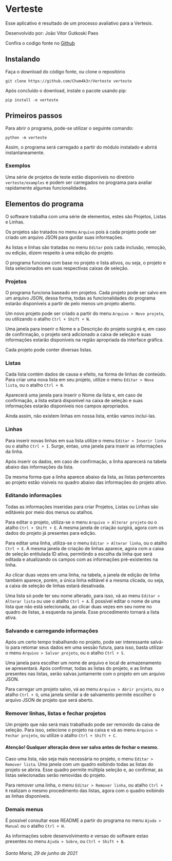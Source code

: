 # Verteste

Esse aplicativo é resultado de um processo avaliativo para a Vertesis.

Desenvolvido por: João Vitor Gutkoski Paes

Confira o codigo fonte no [Github](https://github.com/Chum4k3r/Verteste)


## Instalando

Faça o download do código fonte, ou clone o repositório

```
git clone https://github.com/Chum4k3r/Verteste verteste
```

Após concluído o download, instale o pacote usando pip:

```
pip install -e verteste
```


## Primeiros passos

Para abrir o programa, pode-se utilizar o seguinte comando:

```
python -m verteste
```

Assim, o programa será carregado a partir do módulo instalado e abrirá instantaneamente.

### Exemplos

Uma série de projetos de teste estão disponíveis no diretório `verteste/examples` e podem ser carregados no programa
para avaliar rapidamente algumas funcionalidades.


## Elementos do programa

O software trabalha com uma série de elementos, estes são Projetos, Listas e Linhas.

Os projetos são tratados no menu `Arquivo` pois à cada projeto pode ser criado um arquivo JSON para gurdar suas informações.

As listas e linhas são tratadas no menu `Editar` pois cada inclusão, remoção, ou edição, dizem respeito à uma edição do projeto.

O programa funciona com base no projeto e lista ativos, ou seja, o projeto e lista selecionados em suas respectivas caixas de seleção.


### Projetos

O programa funciona baseado em projetos. Cada projeto pode ser salvo em um arquivo JSON,
dessa forma, todas as funcionalidades do programa estarão disponíveis a partir de pelo menos um projeto aberto.

Um novo projeto pode ser criado a partir do menu `Arquivo > Novo projeto`, ou utilizando o atalho `Ctrl + Shift + N`.

Uma janela para inserir o Nome e a Descrição do projeto surgirá e, em caso de confirmação,
o projeto será adicionado a caixa de seleção e suas informações estarão disponíveis na região apropriada da interface gráfica.

Cada projeto pode conter diversas listas.


### Listas

Cada lista contém dados de causa e efeito, na forma de linhas de conteúdo.
Para criar uma nova lista em seu projeto, utilize o menu `Editar > Nova lista`, ou o atalho `Ctrl + N`.

Aparecerá uma janela para inserir o Nome da lista e, em caso de confirmação, a lista estará disponível na caixa de seleção
e suas informações estarão disponíveis nos campos apropriados.

Ainda assim, não existem linhas em nossa lista, então vamos incluí-las.


### Linhas

Para inserir novas linhas em sua lista utilize o menu `Editar > Inserir linha` ou o atalho `Ctrl + I`.
Surge, entao, uma janela para inserir as informações da linha.

Após inserir os dados, em caso de confirmação, a linha aparecerá na tabela abaixo das informações da lista.

Da mesma forma que a linha aparece abaixo da lista, as listas pertencentes ao projeto estão visíveis
no quadro abaixo das informações do projeto ativo.


### Editando informações

Todas as informações inseridas para criar Projetos, Listas ou Linhas são editáveis por meio dos menus ou atalhos.

Para editar o projeto, utiliza-se o menu `Arquivo > Alterar projeto` ou o atalho `Ctrl + Shift + E`. A mesma janela de criação
surgirá, agora com os dados do projeto já presentes para edição.

Para editar uma linha, utiliza-se o menu `Editar > Alterar linha`, ou o atalho `Ctrl + E`. A mesma janela de criação de linhas aparece,
agora com a caixa de seleção entitulada ID ativa, permitindo a escolha da linha que será editada e atualizando os campos
com as informações pré-existentes na linha.

Ao clicar duas vezes em uma linha, na tabela, a janela de edição de linha também aparece, porém, a única linha editável é a mesma clicada,
ou seja, a caixa de seleção de linhas estará desativada.

Uma lista só pode ter seu nome alterado, para isso, vá ao menu `Editar > Alterar lista` ou use o atalho `Ctrl + A`.
É possível editar o nome de uma lista que não está selecionada, ao clicar duas vezes em seu nome no quadro de listas, à esquerda na janela.
Esse procedimento tornará a lista ativa.


### Salvando e carregando informações

Após um certo tempo trabalhando no projeto, pode ser interessante salvá-lo para retomar seus dados em uma sessão futura, para isso,
basta utilizar o menu `Arquivo > Salvar projeto`, ou o atalho `Ctrl + S`.

Uma janela para escolher um nome de arquivo e local de armazenamento se apresentará. Após confirmar, todas as listas do projeto,
e as linhas presentes nas listas, serão salvas juntamente com o projeto em um arquivo JSON.

Para carregar um projeto salvo, vá ao menu `Arquivo > Abrir projeto`, ou o atalho `Ctrl + O`, uma janela similar a de salvamento
permite escolher o arquivo JSON de projeto que será aberto.


### Remover linhas, listas e fechar projetos

Um projeto que não será mais trabalhado pode ser removido da caixa de seleção. Para isso, selecione o projeto na caixa e vá ao menu
`Arquivo > Fechar projeto`, ou utilize o atalho `Ctrl + Shift + C`.

#### **Atenção! Qualquer alteração deve ser salva antes de fechar o mesmo.**

Caso uma lista, não seja mais necessária no projeto, o menu `Editar > Remover lista`. Uma janela com um quadro exibindo todas as listas
do projeto se abrira. Esse quadro permite múltipla seleção e, ao confirmar, as listas selecionadas serão removidas do projeto.

Para remover uma linha, o menu `Editar > Remover linha`, ou atalho `Ctrl + R` realizam o mesmo procedimento das listas, agora com o quadro
exibindo as linhas disponíveis.


### Demais menus

É possível consultar esse README a partir do programa no menu `Ajuda > Manual` ou o atalho `Ctrl + H`.

As informações sobre desenvolvimento e versao do software estao presentes no menu `Ajuda > Sobre`, ou `Ctrl + Shift + B`.




###### Santa Maria, 29 de junho de 2021
